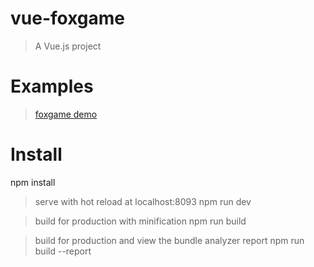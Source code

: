 # vue-foxgame

> A Vue.js project

# Examples
> [foxgame demo](https://weballan.github.io/web/foxgame/index.html#/user)

# Install
npm install

> serve with hot reload at localhost:8093
npm run dev

> build for production with minification
npm run build

> build for production and view the bundle analyzer report
npm run build --report